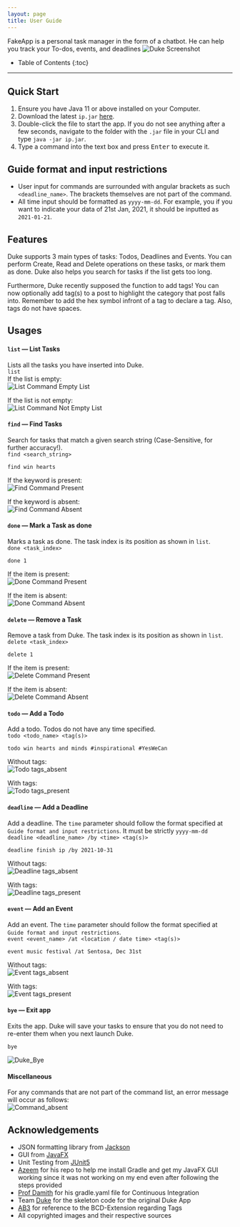 ```yaml
---
layout: page
title: User Guide
---
```


FakeApp is a personal task manager in the form of a chatbot. He can help you track your To-dos, events, and deadlines
![Duke Screenshot](./Ui.png)

* Table of Contents
  {:toc}

--------------------------------------------------------------------------------------------------------------------

## Quick Start
1. Ensure you have Java 11 or above installed on your Computer.
2. Download the latest `ip.jar` [here](https://github.com/DrWala/ip/releases).
3. Double-click the file to start the app. If you do not see anything after a few seconds, navigate to the folder with the `.jar` file in your CLI and type `java -jar ip.jar`.  
4. Type a command into the text box and press <kbd>Enter</kbd> to execute it.

## Guide format and input restrictions
- User input for commands are surrounded with angular brackets as such `<deadline_name>`. The brackets themselves are not part of the command.
- All time input should be formatted as `yyyy-mm-dd`. For example, you if you want to indicate your data of 21st Jan, 2021, it should be inputted as `2021-01-21`.

## Features
Duke supports 3 main types of tasks: Todos, Deadlines and Events. You can perform Create, Read and Delete operations on these tasks, or mark them as done. Duke also helps you search for tasks if the list gets too long.

Furthermore, Duke recently supposed the function to add tags! You can now optionally add tag(s) to a post to highlight the category that post falls into. Remember to add the hex symbol infront of a tag to declare a tag. Also, tags do not have spaces.

## Usages

#### `list` &mdash; List Tasks
Lists all the tasks you have inserted into Duke. <br> `list` <br>
If the list is empty: <br>
![List Command Empty List](./Ui_list_empty.png)

If the list is not empty: <br>
![List Command Not Empty List](./Ui_list_filled.png)


#### `find` &mdash; Find Tasks
Search for tasks that match a given search string (Case-Sensitive, for further accuracy!). <br>
`find <search_string>`
```
find win hearts
```
If the keyword is present: <br>
![Find Command Present](./Ui_find_present.png)

If the keyword is absent: <br>
![Find Command Absent](./Ui_find_absent.png)

#### `done` &mdash; Mark a Task as done
Marks a task as done. The task index is its position as shown in `list`. <br>
`done <task_index>`
```
done 1
```
If the item is present: <br>
![Done Command Present](./Ui_done_present.png)

If the item is absent: <br>
![Done Command Absent](./Ui_done_absent.png)

#### `delete` &mdash; Remove a Task
Remove a task from Duke. The task index is its position as shown in `list`. <br>
`delete <task_index>`
```
delete 1
```
If the item is present: <br>
![Delete Command Present](./Ui_delete_present.png)

If the item is absent: <br>
![Delete Command Absent](./Ui_delete_absent.png)

#### `todo` &mdash; Add a Todo
Add a todo. Todos do not have any time specified.<br>
`todo <todo_name> <tag(s)>`
```
todo win hearts and minds #inspirational #YesWeCan
```
Without tags: <br>
![Todo tags_absent](./Ui_todo_tags_absent.png)

With tags: <br>
![Todo tags_present](./Ui_todo_tags_present.png)

#### `deadline` &mdash; Add a Deadline
Add a deadline. The `time` parameter should follow the format specified at `Guide format and input restrictions`. It must be strictly `yyyy-mm-dd`
<br> `deadline <deadline_name> /by <time> <tag(s)>`
```
deadline finish ip /by 2021-10-31
```
Without tags: <br>
![Deadline tags_absent](./Ui_deadline_tags_absent.png)

With tags: <br>
![Deadline tags_present](./Ui_deadline_tags_present.png)


#### `event` &mdash; Add an Event
Add an event. The `time` parameter should follow the format specified at `Guide format and input restrictions`.
<br> `event <event_name> /at <location / date time> <tag(s)>`
```
event music festival /at Sentosa, Dec 31st
```
Without tags: <br>
![Event tags_absent](./Ui_event_tags_absent.png)

With tags: <br>
![Event tags_present](./Ui_event_tags_present.png)

#### `bye` &mdash; Exit app
Exits the app. Duke will save your tasks to ensure that you do not need to re-enter them when you next launch Duke.
```
bye
```
![Duke_Bye](./Ui_bye.png)

#### Miscellaneous
For any commands that are not part of the command list, an error message will occur as follows: <br>
![Command_absent](./Ui_command_absent.png)

## Acknowledgements
* JSON formatting library from [Jackson](https://github.com/FasterXML/jackson)
* GUI from [JavaFX](https://openjfx.io)
* Unit Testing from [JUnit5](https://github.com/junit-team/junit5)
* [Azeem](https://github.com/DrWala/) for his repo to help me install Gradle and get my JavaFX GUI working since it was not working on my end even after following the steps provided
* [Prof Damith](https://github.com/damithc) for his gradle.yaml file for Continuous Integration
* Team [Duke](https://github.com/se-edu) for the skeleton code for the original Duke App
* [AB3](https://github.com/nus-cs2103-AY1920S1/addressbook-level3) for reference to the BCD-Extension regarding Tags
* All copyrighted images and their respective sources